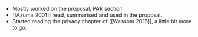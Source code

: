 - Mostly worked on the proposal, PAR section
- [[Azuma 2001]] read, summarised and used in the proposal.
- Started reading the privacy chapter of [[Wassom 2015]], a little bit more to go.